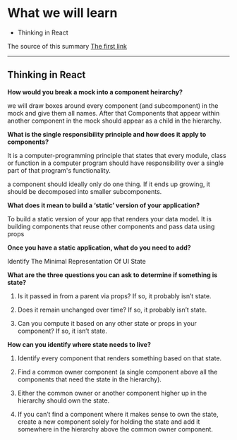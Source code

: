 # What we will learn

 - Thinking in React



The source of this summary [The first link](https://reactjs.org/docs/thinking-in-react.html)

______________________________________

## Thinking in React

**How would you break a mock into a component heirarchy?**

we will draw boxes around every component (and subcomponent) in the mock and give them all names. After that Components that appear within another component in the mock should appear as a child in the hierarchy.

**What is the single responsibility principle and how does it apply to components?**

 It is a computer-programming principle that states that every module, class or function in a computer program should have responsibility over a single part of that program's functionality.

 a component should ideally only do one thing. If it ends up growing, it should be decomposed into smaller subcomponents.

**What does it mean to build a ‘static’ version of your application?**

To build a static version of your app that renders your data model. It is building components that reuse other components and pass data using props

**Once you have a static application, what do you need to add?**

Identify The Minimal Representation Of UI State

**What are the three questions you can ask to determine if something is state?**

1. Is it passed in from a parent via props? If so, it probably isn’t state.

2. Does it remain unchanged over time? If so, it probably isn’t state.

3. Can you compute it based on any other state or props in your component? If so, it isn’t state.

**How can you identify where state needs to live?**

1. Identify every component that renders something based on that state.

2. Find a common owner component (a single component above all the components that need the state in the hierarchy).

3. Either the common owner or another component higher up in the hierarchy should own the state.

4. If you can’t find a component where it makes sense to own the state, create a new component solely for holding the state and add it somewhere in the hierarchy above the common owner component.